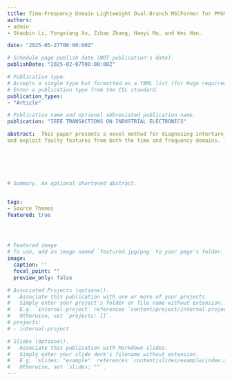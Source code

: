 ```yaml
---
title: Time-Frequency Domain Lightweight Dual-Branch MSCFormer for PMSM ITSC Fault Diagnosis
authors:
- admin
- Shaobin Li, Yongxiang Xu, Zihao Zhang, Haoyi Mu, and Wei Han.

date: "2025-05-27T00:00:00Z"

# Schedule page publish date (NOT publication's date).
publishDate: "2025-02-07T00:00:00Z"

# Publication type.
# Accepts a single type but formatted as a YAML list (for Hugo requirements).
# Enter a publication type from the CSL standard.
publication_types:
- "Article"

# Publication name and optional abbreviated publication name.
publication: "IEEE TRANSACTIONS ON INDUSTRIAL ELECTRONICS"

abstract:  This paper presents a novel method for diagnosing interturn short circuits (ITSC) in permanent magnet synchronous motors (PMSMs) utilizing a transformer-based hybrid architecture. The influence of ITSC on dq-axis currents at different fault severity levels is first analyzed mathematically, providing a foundation for extracting distinctive spectral features. Building on this analysis, a Motor Short-Circuit Transformer (MSCFormer) is proposed, employing a dual-branch framework to effectively integrate
and exploit faulty features from both the time and frequency domains. This dual-domain approach enhances diagnostic accuracy and robustness by utilizing the complementary perspective provided by frequency-domain spectral features, such as the 2nd, 4th and other harmonics. Additionally, the network incorporates an adaptive feature-level fusion strategy, lightweight optimization, and the multi-head attention mechanism to mitigate noise interference and improve generalization. Comprehensive experimental evaluations demonstrate the effectiveness and superiority of the proposed method in terms of accuracy and network complexity, achieving 99.79% overall accuracy (OA) and 99.79% F1-score, with only 0.156 million parameters and 1.77 million floating point operations (FLOPs). Code is available at https:// github.com/ uoe-haoyu/ PMSM Fault Diagnosis DL.






# Summary. An optional shortened abstract.


tags:
- Source Themes
featured: true




# Featured image
# To use, add an image named `featured.jpg/png` to your page's folder. 
image:
  caption: ''
  focal_point: ""
  preview_only: false

# Associated Projects (optional).
#   Associate this publication with one or more of your projects.
#   Simply enter your project's folder or file name without extension.
#   E.g. `internal-project` references `content/project/internal-project/index.md`.
#   Otherwise, set `projects: []`.
# projects:
# - internal-project

# Slides (optional).
#   Associate this publication with Markdown slides.
#   Simply enter your slide deck's filename without extension.
#   E.g. `slides: "example"` references `content/slides/example/index.md`.
#   Otherwise, set `slides: ""`.
---
```



